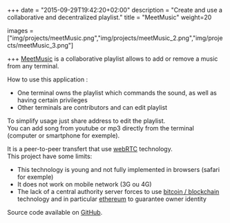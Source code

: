 +++
date = "2015-09-29T19:42:20+02:00"
description = "Create and use a collaborative and decentralized playlist."
title = "MeetMusic"
weight=20

images = ["img/projects/meetMusic.png","img/projects/meetMusic_2.png","img/projects/meetMusic_3.png"]

+++
[MeetMusic](http://erik-aouizerate.me/meetMusic/) is a collaborative playlist allows to add or remove a music from any terminal.

How to use this application :

- One terminal owns the playlist which commands the sound, as well as having certain privileges
- Other terminals are contributors and can edit playlist

To simplify usage just share address to edit the playlist.  
You can add song from youtube or mp3 directly from the terminal (computer or smartphone for exemple).

It is a peer-to-peer transfert that use [webRTC](https://webrtc.org/) technology.  
This project have some limits:

- This technology is young and not fully implemented in browsers (safari for exemple)
- It does not work on mobile network (3G ou 4G)
- The lack of a central authority server forces to use [bitcoin / blockchain](https://bitcoin.org/bitcoin.pdf) technology and in particular [ethereum](https://www.ethereum.org/) to guarantee owner identity

Source code available on [GitHub](https://github.com/mejjjor/dataGraph).
